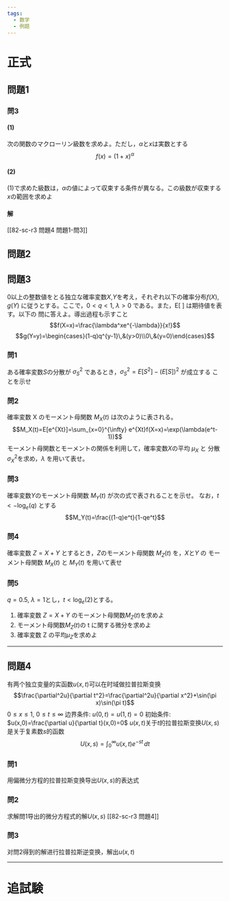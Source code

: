 ```yaml
---
tags:
  - 数学
  - 例题
---
```

# 正式

## 問題1

### 問3
#### (1)
次の関数のマクローリン級数を求めよ。ただし，$\alpha$と$x$は実数とする
$$f(x)=(1+x)^\alpha$$
#### (2)
(1)で求めた級数は，$\alpha$の値によって収束する条件が異なる。この級数が収束する$x$の範囲を求めよ

#### 解
[[82-sc-r3 問題4 問題1-問3]]

## 問題2

## 問題3
0以上の整数値をとる独立な確率変数$X$,$Y$を考え，それぞれ以下の確率分布$f(X)$, $g(Y)$ に従うとする。ここで，$0 < q < 1$, $\lambda > 0$ である。また，E[ ] は期待値を表す。以下の 問に答えよ。導出過程も示すこと
$$f(X=x)=\frac{\lambda^xe^{-\lambda}}{x!}$$
$$g(Y=y)=\begin{cases}(1-q)q^{y-1}\,&(y>0)\\0\,&(y=0)\end{cases}$$
### 問1
ある確率変数$S$の分散が $\sigma_S^2$ であるとき，$\sigma_S^2 = E[S^2] − (E[S])^2$ が成立する ことを示せ

### 問2
確率変数 X のモーメント母関数 $M_X(t)$ は次のように表される。
$$M_X(t)=E[e^{Xt}]=\sum_{x=0}^{\infty} e^{Xt}f(X=x)=\exp(\lambda(e^t-1))$$
モーメント母関数とモーメントの関係を利用して，確率変数$X$の平均 $\mu_X$ と 分散$\sigma_X^2$を求め，$\lambda$ を用いて表せ。

### 問3
確率変数$Y$のモーメント母関数 $M_Y(t)$ が次の式で表されることを示せ。 なお，$t < −\log_e(q)$ とする
$$M_Y(t)=\frac{(1-q)e^t}{1-qe^t}$$
### 問4
確率変数 $Z=X+Y$ とするとき，$Z$のモーメント母関数 $M_Z(t)$ を，$X$と$Y$ の モーメント母関数 $M_X(t)$ と $M_Y(t)$ を用いて表せ

### 問5
$q=0.5$, $\lambda=1$とし，$t<\log_e(2)$とする。
1. 確率変数 $Z = X + Y$ のモーメント母関数$M_Z(t)$を求めよ
2. モーメント母関数$M_Z(t)$の t に関する微分を求めよ
3. 確率変数 Z の平均$\mu_Z$を求めよ

---
## 問題4
有两个独立变量的实函数$u(x,t)$可以在时域做拉普拉斯变换
$$\frac{\partial^2u}{\partial t^2}=\frac{\partial^2u}{\partial x^2}+\sin(\pi x)\sin(\pi t)$$
$0\leq x\leq 1$, $0\leq t\leq \infty$
边界条件: $u(0,t)=u(1,t)=0$ 
初始条件: $u(x,0)=\frac{\partial u}{\partial t}(x,0)=0$ 
$u(x,t)$关于$t$的拉普拉斯变换$U(x,s)$是关于复素数$s$的函数
$$U(x,s)=\int_0^\infty u(x,t)e^{-st}\,dt$$
### 問1
用偏微分方程的拉普拉斯变换导出$U(x,s)$的表达式
### 問2
求解問1导出的微分方程式的解$U(x,s)$
[[82-sc-r3 問題4]]
### 問3
对問2得到的解进行拉普拉斯逆变换，解出$u(x,t)$


---
# 追試験